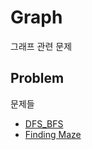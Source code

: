 # Graph
그래프 관련 문제

## Problem
문제들
- [DFS_BFS](https://www.acmicpc.net/problem/1260)
- [Finding Maze](https://www.acmicpc.net/problem/2178)